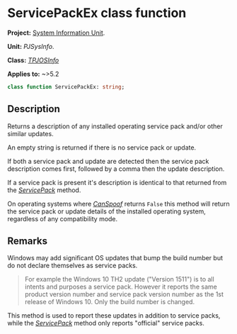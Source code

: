 # ServicePackEx class function

**Project:** [System Information Unit](../API.md).

**Unit:** _PJSysInfo_.

**Class:** _[TPJOSInfo](./TPJOSInfo.md)_

**Applies to:** ~>5.2

```pascal
class function ServicePackEx: string;
```

## Description

Returns a description of any installed operating service pack and/or other similar updates.

An empty string is returned if there is no service pack or update. 

If both a service pack and update are detected then the service pack description comes first, followed by a comma then the update description.

If a service pack is present it's description is identical to that returned from the _[ServicePack](./TPJOSInfo-ServicePack.md)_ method.

On operating systems where _[CanSpoof](./TPJOSInfo-CanSpoof.md)_ returns `False` this method will return the service pack or update details of the installed operating system, regardless of any compatibility mode.

## Remarks

Windows may add significant OS updates that bump the build number but do not declare themselves as service packs. 

> For example the Windows 10 TH2 update ("Version 1511") is to all intents and purposes a service pack. However it reports the same product version number and service pack version number as the 1st release of Windows 10. Only the build number is changed.

This method is used to report these updates in addition to service packs, while the _[ServicePack](./TPJOSInfo-ServicePack.md)_ method only reports "official" service packs.
